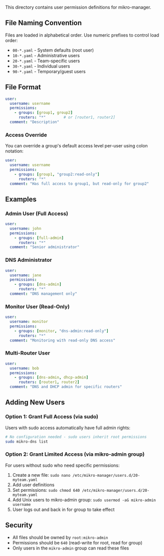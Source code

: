 <!--
README.md : MikroTik management tools

Copyright (c) 2025 Tim Hosking
Email: tim@mungerware.com
Website: https://github.com/munger
Licence: MIT
-->

This directory contains user permission definitions for mikro-manager.

## File Naming Convention

Files are loaded in alphabetical order. Use numeric prefixes to control load order:

- `00-*.yaml` - System defaults (root user)
- `10-*.yaml` - Administrative users
- `20-*.yaml` - Team-specific users
- `30-*.yaml` - Individual users
- `90-*.yaml` - Temporary/guest users

## File Format

```yaml
user:
  username: username
  permissions:
    - groups: [group1, group2]
      routers: "*"        # or [router1, router2]
  comment: "Description"
```

### Access Override

You can override a group's default access level per-user using colon notation:

```yaml
user:
  username: username
  permissions:
    - groups: [group1, "group2:read-only"]
      routers: "*"
  comment: "Has full access to group1, but read-only for group2"
```

## Examples

### Admin User (Full Access)
```yaml
user:
  username: john
  permissions:
    - groups: [full-admin]
      routers: "*"
  comment: "Senior administrator"
```

### DNS Administrator
```yaml
user:
  username: jane
  permissions:
    - groups: [dns-admin]
      routers: "*"
  comment: "DNS management only"
```

### Monitor User (Read-Only)
```yaml
user:
  username: monitor
  permissions:
    - groups: [monitor, "dns-admin:read-only"]
      routers: "*"
  comment: "Monitoring with read-only DNS access"
```

### Multi-Router User
```yaml
user:
  username: bob
  permissions:
    - groups: [dns-admin, dhcp-admin]
      routers: [router1, router2]
  comment: "DNS and DHCP admin for specific routers"
```

## Adding New Users

### Option 1: Grant Full Access (via sudo)
Users with sudo access automatically have full admin rights:
```bash
# No configuration needed - sudo users inherit root permissions
sudo mikro-dns list
```

### Option 2: Grant Limited Access (via mikro-admin group)
For users without sudo who need specific permissions:

1. Create a new file: `sudo nano /etc/mikro-manager/users.d/20-myteam.yaml`
2. Add user definitions
3. Set permissions: `sudo chmod 640 /etc/mikro-manager/users.d/20-myteam.yaml`
4. Add Unix users to mikro-admin group: `sudo usermod -aG mikro-admin username`
5. User logs out and back in for group to take effect

## Security

- All files should be owned by `root:mikro-admin`
- Permissions should be `640` (read-write for root, read for group)
- Only users in the `mikro-admin` group can read these files
